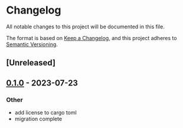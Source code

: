 # Changelog
All notable changes to this project will be documented in this file.

The format is based on [Keep a Changelog](https://keepachangelog.com/en/1.0.0/),
and this project adheres to [Semantic Versioning](https://semver.org/spec/v2.0.0.html).

## [Unreleased]

## [0.1.0](https://github.com/BadBoiLabs/Cannon-rs/releases/tag/cargo-cannon-v0.1.0) - 2023-07-23

### Other
- add license to cargo toml
- migration complete
